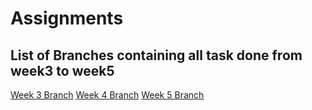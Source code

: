 # Assignments

## List of Branches containing all task done from week3 to week5

[Week 3 Branch](https://github.com/Samadeen/Assignments/tree/week3)
[Week 4 Branch](https://github.com/Samadeen/Assignments/tree/week4)
[Week 5 Branch](https://github.com/Samadeen/Assignments/tree/week5)
